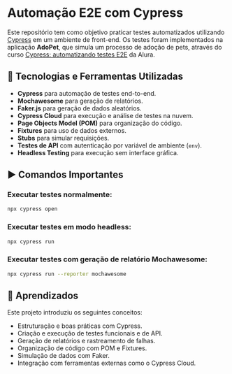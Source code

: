 
# Automação E2E com Cypress

Este repositório tem como objetivo praticar testes automatizados utilizando [Cypress](https://www.cypress.io/) em um ambiente de front-end. Os testes foram implementados na aplicação **AdoPet**, que simula um processo de adoção de pets, através do curso [Cypress: automatizando testes E2E](https://cursos.alura.com.br/course/cypress-automatizando-testes-e2e) da Alura.

## 📌 Tecnologias e Ferramentas Utilizadas

- **Cypress** para automação de testes end-to-end.
- **Mochawesome** para geração de relatórios.
- **Faker.js** para geração de dados aleatórios.
- **Cypress Cloud** para execução e análise de testes na nuvem.
- **Page Objects Model (POM)** para organização do código.
- **Fixtures** para uso de dados externos.
- **Stubs** para simular requisições.
- **Testes de API** com autenticação por variável de ambiente (`env`).
- **Headless Testing** para execução sem interface gráfica.



## ▶️ Comandos Importantes

### Executar testes normalmente:
```bash
npx cypress open
```

### Executar testes em modo headless:
```bash
npx cypress run
```

### Executar testes com geração de relatório Mochawesome:
```bash
npx cypress run --reporter mochawesome
```

## 📘 Aprendizados

Este projeto introduziu os seguintes conceitos:

- Estruturação e boas práticas com Cypress.
- Criação e execução de testes funcionais e de API.
- Geração de relatórios e rastreamento de falhas.
- Organização de código com POM e Fixtures.
- Simulação de dados com Faker.
- Integração com ferramentas externas como o Cypress Cloud.